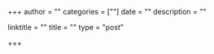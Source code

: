 +++
author = ""
categories = [""]
date = ""
description = ""
 
linktitle = ""
title = ""
type = "post"

+++
